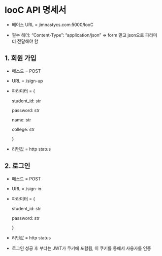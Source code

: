 # looC API 명세서

* 베이스 URL = jimnastycs.com:5000/looC

* 필수 헤더:
“Content-Type”: “application/json”
=> form 말고 json으로 파라미터 전달해야 함

## 1. 회원 가입
* 메소드 = POST
* URL = /sign-up
* 파라미터 = {

	student_id: str
  
	password: str
  
	name: str
  
	college: str
  
  }
* 리턴값 = http status

## 2. 로그인
* 메소드 = POST
* URL = /sign-in
* 파라미터 = {

	student_id: str
  
	password: str
  
  }
* 리턴값 = http status
* 로그인 성공 후 부터는 JWT가 쿠키에 포함됨, 이 쿠키를 통해서 사용자를 인증
